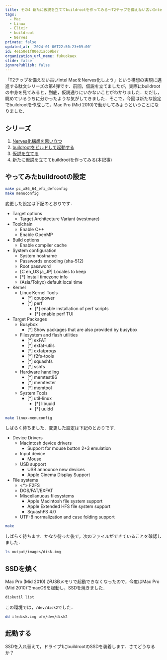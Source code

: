 ```yaml
---
title: その4 新たに仮説を立ててbuildrootを作ってみる〜T2チップを備えない古いIntel MacをNerves化しようとする日々
tags:
  - Mac
  - Linux
  - Elixir
  - buildroot
  - Nerves
private: false
updated_at: '2024-01-06T22:50:23+09:00'
id: 4e150e1f80e31ac69be7
organization_url_name: fukuokaex
slide: false
ignorePublish: false
---
```

「T2チップを備えない古いIntel MacをNerves化しよう」という構想の実現に邁進する駄文シリーズの第4弾です．前回，仮説を立てましたが，実際にbuildrootの中身を見てみると，到底，仮説通りにいかないことがわかりました．ただし，眺めているうちに分かったような気がしてきました．そこで，今回は新たな設定でbuildrootを作成して，Mac Pro (Mid 2010)で動かしてみようということになりました．

## シリーズ

1. [Nerves化構想を思い立つ](https://qiita.com/zacky1972/items/d1da49dedfaafae57cbb)
1. [buildrootをビルドして起動する](https://qiita.com/zacky1972/items/4ce0032514978a7d2f1f)
1. [仮説を立てる](https://qiita.com/zacky1972/items/3d38a74c6e67b26efe6d)
1. 新たに仮説を立ててbuildrootを作ってみる(本記事)

## やってみたbuildrootの設定

```bash
make pc_x86_64_efi_defconfig
make menuconfig
```

変更した設定は下記のとおりです．

* Target options
    * Target Architecture Variant (westmare)
* Toolchain
    * Enable C++
    * Enable OpenMP
* Build options
    * Enable compiler cache
* System configuration
    * System hostname
    * Passwords encoding (sha-512)
    * Root password
    * [C en_US ja_JP] Locales to keep
    * [*] Install timezone info
    * (Asia/Tokyo) default local time
* Kernel
    * Linux Kernel Tools
        * [*] cpupower
        * [*] perf
            * [*] enable installation of perf scripts
            * [*] enable perf TUI
* Target Packages
    * Busybox
        * [*] Show packages that are also provided by busybox
    * Filesystem and flash utilities
        * [*] exFAT
        * [*] exfat-utils
        * [*] exfatprogs
        * [*] f2fs-tools
        * [*] squashfs
        * [*] sshfs
    * Hardware handling
        * [*] memtest86
        * [*] memtester
        * [*] memtool
    * System Tools
        * [*] util-linux
            * [*] libuuid
            * [*] uuidd
```bash
make linux-menuconfig
```

しばらく待ちました．変更した設定は下記のとおりです．

* Device Drivers
    * Macintosh device drivers
        * Support for mouse button 2+3 emulation
    * Input device
        * <M> Mouse
    * USB support
        * USB announce new devices
        * Apple Cinema Display Support
* File systems
    * <*> F2FS
    * DOS/FAT/EXFAT
    * Miscellanuous filesystems
        * Apple Macintosh file system support
        * Apple Extended HFS file system support
        * SquashFS 4.0
    * UTF-8 normalization and case folding support

```bash
make
```

しばらく待ちます．かなり待った後で，次のファイルができていることを確認しました．

```bash
ls output/images/disk.img
```



## SSDを焼く

Mac Pro (Mid 2010) がUSBメモリで起動できなくなったので，今度はMac Pro (Mid 2010)でmacOSを起動し，SSDを焼きました．

```bash
diskutil list
```

この環境では，`/dev/disk2`でした．

```bash
dd if=disk.img of=/dev/disk2
```

## 起動する

SSDを入れ替えて，ドライブ1にbuildrootのSSDを装着します．さてどうなるか？




